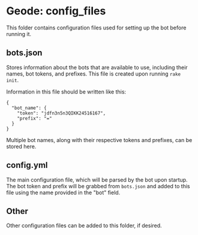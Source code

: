 # Geode: config_files

This folder contains configuration files used for setting up the bot before running it.

## bots.json
Stores information about the bots that are available to use, including their names, bot tokens, and prefixes. This file is created upon running `rake init`.

Information in this file should be written like this:
```
{
  "bot_name": {
    "token": "jdfn3n5n3QIKK24516167",
    "prefix": "="
  }
}
```
Multiple bot names, along with their respective tokens and prefixes, can be stored here.

## config.yml
The main configuration file, which will be parsed by the bot upon startup. The bot token and prefix will be grabbed from `bots.json` and added to this file using the name provided in the "bot" field.

## Other
Other configuration files can be added to this folder, if desired.